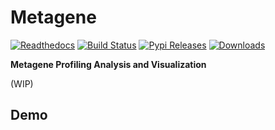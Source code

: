 # Metagene

[![Readthedocs](https://readthedocs.org/projects/metagene/badge/?version=latest)](https://metagene.readthedocs.io/en/latest/?badge=latest)
[![Build Status](https://img.shields.io/travis/y9c/metagene.svg)](https://travis-ci.org/y9c/metagene)
[![Pypi Releases](https://img.shields.io/pypi/v/metagene.svg)](https://pypi.python.org/pypi/metagene)
[![Downloads](https://pepy.tech/badge/metagene)](https://pepy.tech/project/metagene)

**Metagene Profiling Analysis and Visualization**

(WIP)

## Demo
